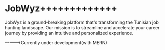 # JobWyz+++++++++++++

JobWyz is a ground-breaking platform that's transforming the Tunisian job hunting landscape. Our mission is to streamline and accelerate your career journey by providing an intuitive and personalized experience.

----->Currently under development(with MERN)
